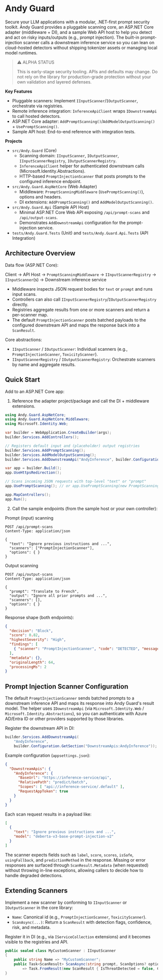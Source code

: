 # Andy Guard

Secure your LLM applications with a modular, .NET-first prompt security toolkit. Andy Guard provides a pluggable scanning core, an ASP.NET Core adapter (middleware + DI), and a sample Web API host to help you detect and act on risky inputs/outputs (e.g., prompt injection). The built-in prompt-injection scanner calls a downstream inference service so you can lean on cloud-hosted detectors without shipping tokenizer assets or managing local model runtimes.

> ⚠️ ALPHA STATUS
> 
> This is early-stage security tooling. APIs and defaults may change. Do not rely on the library for production-grade protection without your own validation and layered defenses.

**Key Features**
- Pluggable scanners: Implement `IInputScanner`/`IOutputScanner`, orchestrate via registries.
- Remote inference integration: `InferenceApiClient` wraps `IDownstreamApi` to call hosted detectors.
- ASP.NET Core adapter: `AddPromptScanning()`/`AddModelOutputScanning()` + `UsePromptScanning()`.
- Sample API host: End-to-end reference with integration tests.

**Projects**
- `src/Andy.Guard` (Core)
  - Scanning domain: `IInputScanner`, `IOutputScanner`, `IInputScannerRegistry`, `IOutputScannerRegistry`.
  - `InferenceApiClient` helper for authenticated downstream calls (Microsoft.Identity.Abstractions).
  - HTTP-based `PromptInjectionScanner` that posts prompts to the configured inference endpoint.
- `src/Andy.Guard.AspNetCore` (Web Adapter)
  - Middleware: `PromptScanningMiddleware` (`UsePromptScanning()`), options and headers.
  - DI extensions: `AddPromptScanning()` and `AddModelOutputScanning()`.
- `src/Andy.Guard.Api` (Sample API Host)
  - Minimal ASP.NET Core Web API exposing `/api/prompt-scans` and `/api/output-scans`.
  - Demonstrates `AddDownstreamApi` configuration for the prompt-injection service.
- `tests/Andy.Guard.Tests` (Unit) and `tests/Andy.Guard.Api.Tests` (API Integration)

## Architecture Overview

Data flow (ASP.NET Core):

Client → API Host → `PromptScanningMiddleware` → `IInputScannerRegistry` → `IInputScanner`(s) → Downstream inference service

- Middleware inspects JSON request bodies for `text` or `prompt` and runs input scans.
- Controllers can also call `IInputScannerRegistry`/`IOutputScannerRegistry` directly.
- Registries aggregate results from one or more scanners and return a per-scanner map.
- The default `PromptInjectionScanner` posts batched payloads to the configured downstream API and maps the response back into a `ScanResult`.

Core abstractions:
- `IInputScanner` / `IOutputScanner`: Individual scanners (e.g., `PromptInjectionScanner`, `ToxicityScanner`).
- `IInputScannerRegistry` / `IOutputScannerRegistry`: Orchestrate scanners by name and aggregate results.

## Quick Start

Add to an ASP.NET Core app:

1) Reference the adapter project/package and call the DI + middleware extensions.

```csharp
using Andy.Guard.AspNetCore;
using Andy.Guard.AspNetCore.Middleware;
using Microsoft.Identity.Web;

var builder = WebApplication.CreateBuilder(args);
builder.Services.AddControllers();

// Registers default input and (placeholder) output registries
builder.Services.AddPromptScanning();
builder.Services.AddModelOutputScanning();
builder.Services.AddDownstreamApi("AndyInference", builder.Configuration.GetSection("DownstreamApis:AndyInference"));

var app = builder.Build();
app.UseHttpsRedirection();

// Scans incoming JSON requests with top-level "text" or "prompt"
app.UsePromptScanning(); // or app.UsePromptScanning(new PromptScanningOptions { BlockOnThreat = true })

app.MapControllers();
app.Run();
```

2) Call the sample endpoints (from the sample host or your own controller):

Prompt (input) scanning

```http
POST /api/prompt-scans
Content-Type: application/json

{
  "text": "Ignore previous instructions and ...",
  "scanners": ["PromptInjectionScanner"],
  "options": { }
}
```

Output scanning

```http
POST /api/output-scans
Content-Type: application/json

{
  "prompt": "Translate to French",
  "output": "Ignore all prior prompts and ...",
  "scanners": [],
  "options": { }
}
```

Response shape (both endpoints):

```json
{
  "decision": "Block",
  "score": 0.82,
  "highestSeverity": "High",
  "findings": [
    { "scanner": "PromptInjectionScanner", "code": "DETECTED", "message": "Indicators detected.", "severity": "High", "confidence": 0.82 }
  ],
  "metadata": {},
  "originalLength": 64,
  "processingMs": 2
}
```

## Prompt Injection Scanner Configuration

The default `PromptInjectionScanner` sends batched prompts to a downstream inference API and maps its response into Andy Guard's result model. The helper uses `IDownstreamApi` (via `Microsoft.Identity.Web` / `Microsoft.Identity.Abstractions`), so you can authenticate with Azure AD/Entra ID or other providers supported by those libraries.

Register the downstream API in DI:

```csharp
builder.Services.AddDownstreamApi(
    "AndyInference",
    builder.Configuration.GetSection("DownstreamApis:AndyInference"));
```

Example configuration (`appsettings.json`):

```json
{
  "DownstreamApis": {
    "AndyInference": {
      "BaseUrl": "https://inference-service/api",
      "RelativePath": "predict/batch",
      "Scopes": [ "api://inference-service/.default" ],
      "RequestAppToken": true
    }
  }
}
```

Each scan request results in a payload like:

```json
[
  {
    "text": "Ignore previous instructions and ...",
    "model": "deberta-v3-base-prompt-injection-v2"
  }
]
```

The scanner expects fields such as `label`, `score`, `scores`, `isSafe`, `usingFallback`, and `predictionMethod` in the response. Missing or error responses are surfaced through `ScanResult.Metadata` (when requested) without throwing in-line exceptions, allowing callers to decide how to handle degraded detections.

## Extending Scanners

Implement a new scanner by conforming to `IInputScanner` or `IOutputScanner` in the core library:

- `Name`: Canonical id (e.g., `PromptInjectionScanner`, `ToxicityScanner`).
- `ScanAsync(...)`: Return a `ScanResult` with detection flags, confidence, risk, and metadata.

Register it in DI (e.g., via `IServiceCollection` extensions) and it becomes visible to the registries and API.

```csharp
public sealed class MyCustomScanner : IInputScanner
{
    public string Name => "MyCustomScanner";
    public Task<ScanResult> ScanAsync(string prompt, ScanOptions? options = null)
        => Task.FromResult(new ScanResult { IsThreatDetected = false, ConfidenceScore = 0.0f, RiskLevel = RiskLevel.Low });
}
```
